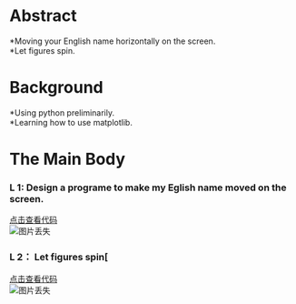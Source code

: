 # Abstract
 *Moving your English name horizontally on the screen.  
 *Let figures spin.

# Background
 *Using python preliminarily.  
 *Learning how to use matplotlib.

# The Main Body

### L 1:  Design a programe to make my Eglish name moved on the screen.
  [点击查看代码](https://github.com/LiuYongJie2014301020094/computational_physics_N2014301020094/blob/master/Ex_03)  
 ![图片丢失](https://github.com/LiuYongJie2014301020094/computational_physics_N2014301020094/blob/master/%E5%B7%A6%E5%8F%B3%E7%A7%BB%E5%8A%A8%E5%9B%BE%E7%89%87.gif)

### L 2： Let figures spin[
  [点击查看代码](https://github.com/LiuYongJie2014301020094/computational_physics_N2014301020094/blob/master/Ex-03.2)  
  ![图片丢失]()

